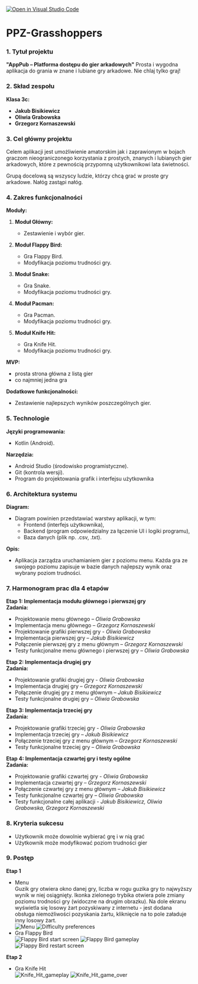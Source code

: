 [![Open in Visual Studio Code](https://classroom.github.com/assets/open-in-vscode-2e0aaae1b6195c2367325f4f02e2d04e9abb55f0b24a779b69b11b9e10269abc.svg)](https://classroom.github.com/online_ide?assignment_repo_id=16106629&assignment_repo_type=AssignmentRepo)
# PPZ-Grasshoppers

### 1. Tytuł projektu
**"AppPub – Platforma dostępu do gier arkadowych"**
Prosta i wygodna aplikacja do grania w znane i lubiane gry arkadowe. Nie chlaj tylko graj!

### 2. Skład zespołu
**Klasa 3c:**
- **Jakub Bisikiewicz**  
- **Oliwia Grabowska**  
- **Grzegorz Kornaszewski**

### 3. Cel główny projektu
Celem aplikacji jest umożliwienie amatorskim jak i zaprawionym w bojach graczom nieograniczonego korzystania z prostych, znanych i lubianych gier arkadowych, które z pewnością przypomną użytkownikowi lata świetności.

Grupą docelową są wszyscy ludzie, którzy chcą grać w proste gry arkadowe. Nałóg zastąpi nałóg.

### 4. Zakres funkcjonalności

**Moduły:**
1. **Moduł Główny:**
   - Zestawienie i wybór gier.
   
2. **Moduł Flappy Bird:**
   - Gra Flappy Bird.
   - Modyfikacja poziomu trudności gry.
   
3. **Moduł Snake:**
   - Gra Snake.
   - Modyfikacja poziomu trudności gry.
   
4. **Moduł Pacman:**
   - Gra Pacman.
   - Modyfikacja poziomu trudności gry.

5. **Moduł Knife Hit:**
   - Gra Knife Hit.
   - Modyfikacja poziomu trudności gry.

**MVP:**
- prosta strona główna z listą gier
- co najmniej jedna gra

**Dodatkowe funkcjonalności:**
- Zestawienie najlepszych wyników poszczególnych gier.

### 5. Technologie
**Języki programowania:**
   - Kotlin (Android).

**Narzędzia:**
   - Android Studio (środowisko programistyczne).
   - Git (kontrola wersji).
   - Program do projektowania grafik i interfejsu użytkownika

### 6. Architektura systemu

**Diagram:**
   - Diagram powinien przedstawiać warstwy aplikacji, w tym:
     - Frontend (interfejs użytkownika),
     - Backend (program odpowiedzialny za łączenie UI i logiki programu),
     - Baza danych (plik np. .csv, .txt).

**Opis:**
   - Aplikacja zarządza uruchamianiem gier z poziomu menu. Każda gra ze swojego poziomu zapisuje w bazie danych najlepszy wynik oraz wybrany poziom trudności.
     
### 7. Harmonogram prac dla 4 etapów

**Etap 1: Implementacja modułu głównego i pierwszej gry**  
**Zadania:**
   - Projektowanie menu głównego – *Oliwia Grabowska*
   - Implementacja menu głównego – *Grzegorz Kornaszewski*
   - Projektowanie grafiki pierwszej gry - *Oliwia Grabowska*
   - Implementacja pierwszej gry – *Jakub Bisikiewicz*
   - Połączenie pierwszej gry z menu głównym – *Grzegorz Kornaszewski*
   - Testy funkcjonalne menu głównego i pierwszej gry – *Oliwia Grabowska*

**Etap 2: Implementacja drugiej gry**  
**Zadania:**
   - Projektowanie grafiki drugiej gry - *Oliwia Grabowska*
   - Implementacja drugiej gry – *Grzegorz Kornaszewski*
   - Połączenie drugiej gry z menu głównym – *Jakub Bisikiewicz*
   - Testy funkcjonalne drugiej gry – *Oliwia Grabowska*

**Etap 3: Implementacja trzeciej gry**  
**Zadania:**
   - Projektowanie grafiki trzeciej gry - *Oliwia Grabowska*
   - Implementacja trzeciej gry – *Jakub Bisikiewicz*
   - Połączenie trzeciej gry z menu głównym – *Grzegorz Kornaszewski*
   - Testy funkcjonalne trzeciej gry – *Oliwia Grabowska*

**Etap 4: Implementacja czwartej gry i testy ogólne**  
**Zadania:**
   - Projektowanie grafiki czwartej gry - *Oliwia Grabowska*
   - Implementacja czwartej gry – *Grzegorz Kornaszewski*
   - Połączenie czwartej gry z menu głównym – *Jakub Bisikiewicz*
   - Testy funkcjonalne czwartej gry – *Oliwia Grabowska*
   - Testy funkcjonalne całej aplikacji - *Jakub Bisikiewicz, Oliwia Grabowska, Grzegorz Kornaszewski*

### 8. Kryteria sukcesu
   - Użytkownik może dowolnie wybierać grę i w nią grać
   - Użytkownik może modyfikować poziom trudności gier

### 9. Postęp
**Etap 1**
   - Menu\
     Guzik gry otwiera okno danej gry, liczba w rogu guzika gry to najwyższy wynik w niej osiągnięty. Ikonka zielonego trybika otwiera pole zmiany poziomu trodności gry (widoczne na drugim obrazku). Na dole ekranu wyświetla się losowy żart pozyskiwany z internetu - jest dodana obsługa niemożliwości pozyskania żartu, kliknięcie na to pole załaduje inny losowy żart.\
     ![Menu](screenshots/Menu.png)
     ![Difficulty preferences](screenshots/Menudiff.png)
   - Gra Flappy Bird\
     ![Flappy Bird start screen](screenshots/FlappyBird-start.png)
     ![Flappy Bird gameplay](screenshots/FlappyBird-gameplay.png)
     ![Flappy Bird restart screen](screenshots/FlappyBird-restart.png)

**Etap 2**
   - Gra Knife Hit\
     ![Knife_Hit_gameplay](screenshots/knife.png)
     ![Knife_Hit_game_over](screenshots/kniferestart.png)

<!-- ### 10. Potencjalne ryzyka
   - Problemy z synchronizacją kolejki (mitigacja: regularne testowanie serwera).
   - Awaria systemu powiadomień (mitigacja: backupowe rozwiązanie oparte na SMS-ach).
   - Niska adopcja aplikacji (mitigacja: kampanie promocyjne na WAT). -->

